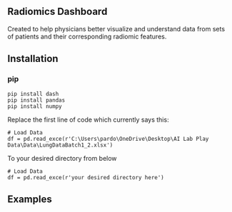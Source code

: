 ## Radiomics Dashboard
Created to help physicians better visualize and understand data from sets of patients and their corresponding radiomic features.

## Installation
### pip

```
pip install dash
pip install pandas
pip install numpy
```
Replace the first line of code which currently says this:
```
# Load Data
df = pd.read_exce(r'C:\Users\pardo\OneDrive\Desktop\AI Lab Play Data\Data\LungDataBatch1_2.xlsx')
```
To your desired directory from below
```
# Load Data
df = pd.read_exce(r'your desired directory here')
```

## Examples
